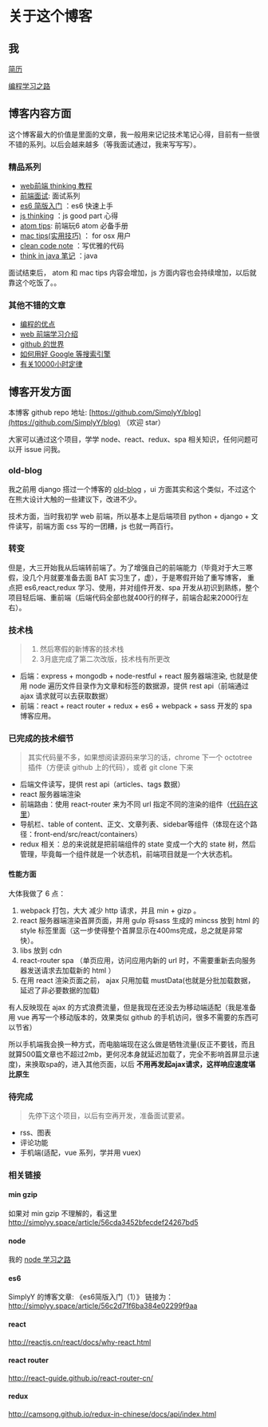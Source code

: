 # 关于这个博客
## 我
[简历](http://simplyy.space/article/56c2d71f6ba384e02299f99d)

[编程学习之路](http://simplyy.space/article/56c2d71f6ba384e02299f99e)

## 博客内容方面
这个博客最大的价值是里面的文章，我一般用来记记技术笔记心得，目前有一些很不错的系列。以后会越来越多（等我面试通过，我来写写写）。

### 精品系列
- [web前端 thinking 教程](http://simplyy.space/tag/56fa2d3a6ae6a1031eaa4e3b)
- [前端面试](http://simplyy.space/tag/56f7ac025636eb6b7611b003): 面试系列
- [es6 简版入门](http://simplyy.space/tag/56c84036b4368ea817e4adf2) ：es6 快速上手
- [js thinking](http://simplyy.space/tag/56c2d7976ba384e02299f9c9) ：js good part 心得
- [atom tips](http://simplyy.space/tag/56ecd7303aae9e5a65c46d63): 前端玩6 atom 必备手册
- [mac tips(实用技巧)](http://simplyy.space/tag/56c2d7976ba384e02299f9cd) ： for osx 用户
- [clean code note](http://simplyy.space/tag/56c2d7976ba384e02299f9ca) ：写优雅的代码
- [think in java 笔记](http://simplyy.space/tag/56c84036b4368ea817e4adf1) ：java

面试结束后， atom 和 mac tips 内容会增加，js 方面内容也会持续增加，以后就靠这个吃饭了。。

### 其他不错的文章
- [编程的优点](http://simplyy.space/article/56c2d71f6ba384e02299f99f)
- [web 前端学习介绍](http://simplyy.space/tag/56c2d7976ba384e02299f9bd)
- [github 的世界](http://simplyy.space/article/56c2d71f6ba384e02299f9a1)
- [如何用好 Google 等搜索引擎](http://simplyy.space/article/56c2d71f6ba384e02299f9a5)
- [有关10000小时定律](http://simplyy.space/article/56c2d71f6ba384e02299f999)

## 博客开发方面
本博客 github repo 地址: [https://github.com/SimplyY/blog](https://github.com/SimplyY/blog) （欢迎 star）

大家可以通过这个项目，学学 node、react、redux、spa 相关知识，任何问题可以开 issue 问我。

### old-blog
我之前用 django 搭过一个博客的 [old-blog](https://github.com/SimplyY/old-blog) ，ui 方面其实和这个类似，不过这个在熊大设计大触的一些建议下，改进不少。

技术方面，当时我初学 web 前端，所以基本上是后端项目 python + django + 文件读写，前端方面 css 写的一团糟，js 也就一两百行。

### 转变
但是，大三开始我从后端转前端了。为了增强自己的前端能力（毕竟对于大三寒假，没几个月就要准备去面 BAT 实习生了，虚），于是寒假开始了重写博客， 重点把 es6,react,redux 学习、使用，并对组件开发、spa 开发从初识到熟练，整个项目轻后端、重前端（后端代码全部也就400行的样子，前端合起来2000行左右）。

### 技术栈
> 1. 然后寒假的新博客的技术栈
> 2. 3月底完成了第二次改版，技术栈有所更改

- 后端：express + mongodb + node-restful + react 服务器端渲染,  也就是使用 node 遍历文件目录作为文章和标签的数据源，提供 rest api（前端通过 ajax 请求就可以去获取数据）
- 前端：react + react router + redux + es6 + webpack + sass 开发的 spa 博客应用。

### 已完成的技术细节
> 其实代码量不多，如果想阅读源码来学习的话，chrome 下一个 octotree 插件（方便读 github 上的代码），或者 git clone 下来

- 后端文件读写，提供 rest api（articles、tags 数据）
-  react 服务器端渲染
- 前端路由：使用 react-router 来为不同 url 指定不同的渲染的组件（[代码在这里](https://github.com/SimplyY/Blog/blob/master/front-end/src/routes.jsx#L13)）
- 导航栏、table of content、正文、文章列表、sidebar等组件（体现在这个路径：front-end/src/react/containers）
- redux 相关：总的来说就是把前端组件的 state 变成一个大的 state 树，然后管理，毕竟每一个组件就是一个状态机，前端项目就是一个大状态机。

#### 性能方面
大体我做了 6 点：
1. webpack 打包，大大 减少 http 请求，并且 min + gizp 。
2. react 服务器端渲染首屏页面，并用 gulp 将sass 生成的 mincss 放到 html 的 style 标签里面（这一步使得整个首屏显示在400ms完成，总之就是非常快）。
3. libs 放到 cdn
4. react-router spa （单页应用，访问应用内新的 url 时，不需要重新去向服务器发送请求去加载新的 html ）
5. 在用 react 渲染页面之前， ajax 只用加载 mustData(也就是分批加载数据，延迟了非必要数据的加载)

有人反映现在 ajax 的方式浪费流量，但是我现在还没去为移动端适配（我是准备用 vue 再写一个移动版本的，效果类似 github 的手机访问，很多不需要的东西可以节省）

所以手机端我会换一种方式，而电脑端现在这么做是牺牲流量(反正不要钱，而且就算500篇文章也不超过2mb，更何况本身就延迟加载了，完全不影响首屏显示速度)，来换取spa的，进入其他页面，以后 **不用再发起ajax请求，这样响应速度堪比原生**

### 待完成
> 先停下这个项目，以后有空再开发，准备面试要紧。

- rss、图表
- 评论功能
- 手机端(适配，vue 系列，学并用 vuex)

### 相关链接
#### min gzip
如果对 min gzip 不理解的，看这里 http://simplyy.space/article/56cda3452bfecdef24267bd5

#### node
我的 [node 学习之路](http://simplyy.space/article/56c2d71f6ba384e02299f9a0)

#### es6
SimplyY 的博客文章: 《es6简版入门（1）》	链接为： http://simplyy.space/article/56c2d71f6ba384e02299f9aa

#### react
http://reactjs.cn/react/docs/why-react.html

#### react router
http://react-guide.github.io/react-router-cn/

#### redux
http://camsong.github.io/redux-in-chinese/docs/api/index.html
